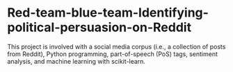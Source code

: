 # Red-team-blue-team-Identifying-political-persuasion-on-Reddit
This project is involved with a social media corpus (i.e., a collection of posts from Reddit), Python programming, part-of-speech (PoS) tags, sentiment analysis, and machine learning with scikit-learn.
